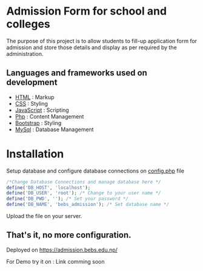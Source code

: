 # Admission Form for school and colleges

The purpose of this project is to allow students to fill-up application form for admission and store those details and display as per required by the administration.

## Languages and frameworks used on development

- [HTML](https://developer.mozilla.org/en-US/docs/Web/HTML) : Markup
- [CSS](https://developer.mozilla.org/en-US/docs/Web/CSS) : Styling
- [JavaScript](https://developer.mozilla.org/en-US/docs/Web/JavaScript) : Scripting
- [Php](https://www.php.net/) : Content Management
- [Bootstrap](https://getbootstrap.com/docs/4.0/getting-started/introduction/) : Styling
- [MySql](https://www.mysql.com/) : Database Management

# Installation

Setup database and configure database connections on [config.php](https://github.com/codeappstore/AdmissionForm/blob/master/Configurations/config.php) file

```php
/*Change Database Connections and manage database here */
define('DB_HOST', 'localhost');
define('DB_USER', 'root'); /* Change to your user name */
define('DB_PWD', ''); /* Set your password */
define('DB_NAME', 'bebs_admission'); /* Set database name */
```

Upload the file on your server.

## That's it, no more configuration.

Deployed on https://admission.bebs.edu.np/

For Demo try it on : Link comming soon
